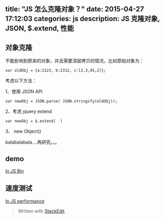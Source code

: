 title: "JS 怎么克隆对象？"
date: 2015-04-27 17:12:03
categories: js
description: JS 克隆对象, JSON, $.extend, 性能
---

## 对象克隆

不能影响到原来的对象，并且需要深层拷贝的情况，比如原始对象为：

```
var oldObj = {a:2123, b:2312, c:[2,3,45,2]};

```

考虑以下方法：

1、使用 JSON API

```
var newObj = JSON.parse( JSON.stringify(oldObj));
```

2、考虑 jquery extend

```
var newObj = $.extend(  )

```

3、 new Object() 

balabalabala....再研究。。。

## demo

[In JS Bin](http://jsbin.com/hudoke/2/edit)

## 速度测试

[In JS performance](http://jsperf.com/clone-object-ways)

> Written with [StackEdit](https://stackedit.io/).
